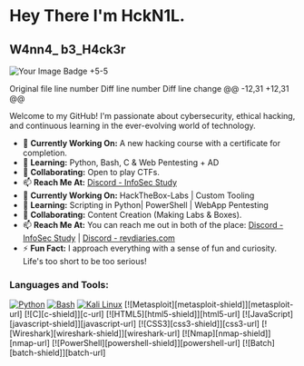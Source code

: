 # Hey There I'm HckN1L.
## W4nn4_ b3_H4ck3r

<img src="https://tryhackme-badges.s3.amazonaws.com/HckN1L.png" alt="Your Image Badge" />
+5-5

Original file line number	Diff line number	Diff line change
@@ -12,31 +12,31 @@

Welcome to my GitHub! I'm passionate about cybersecurity, ethical hacking, and continuous learning in the ever-evolving world of technology.

- 🔭 **Currently Working On:** A new hacking course with a certificate for completion.
- 🌱 **Learning:** Python, Bash, C & Web Pentesting + AD
- 👯 **Collaborating:** Open to play CTFs.
- 📫 **Reach Me At:** [Discord - InfoSec Study](https://discord.gg/VdnaESmbGd)
- 🔭 **Currently Working On:** HackTheBox-Labs | Custom Tooling
- 🌱 **Learning:** Scripting in Python| PowerShell | WebApp Pentesting
- 👯 **Collaborating:** Content Creation (Making Labs & Boxes).
- 📫 **Reach Me At:** You can reach me out in both of the place: [Discord - InfoSec Study](https://discord.gg/Vv2a7kSZXV) | [Discord - revdiaries.com](https://discord.gg/GdYanwSCwm)
- ⚡ **Fun Fact:** I approach everything with a sense of fun and curiosity. Life's too short to be too serious!

### Languages and Tools:

[![Python][python-shield]][python-url]
[![Bash][bash-shield]][bash-url]
[![Kali Linux][kali-linux-shield]][kali-linux-url]
[![Metasploit][metasploit-shield]][metasploit-url]
[![C][c-shield]][c-url]
[![HTML5][html5-shield]][html5-url]
[![JavaScript][javascript-shield]][javascript-url]
[![CSS3][css3-shield]][css3-url]
[![Wireshark][wireshark-shield]][wireshark-url]
[![Nmap][nmap-shield]][nmap-url]
[![PowerShell][powershell-shield]][powershell-url]
[![Batch][batch-shield]][batch-url]

<!-- Shields Links -->
[python-shield]: https://img.shields.io/badge/Python-3776AB?style=for-the-badge&logo=python&logoColor=white
[python-url]: https://python.org
[bash-shield]: https://img.shields.io/badge/Bash-4EAA25?style=for-the-badge&logo=gnu-bash&logoColor=white
[bash-url]: https://www.gnu.org/software/bash/
[kali-linux-shield]: https://img.shields.io/badge/Kali_Linux-557C94?style=for-the-badge&logo=kali-linux&logoColor=white
[kali-linux-url]: https://www.kali.org/
